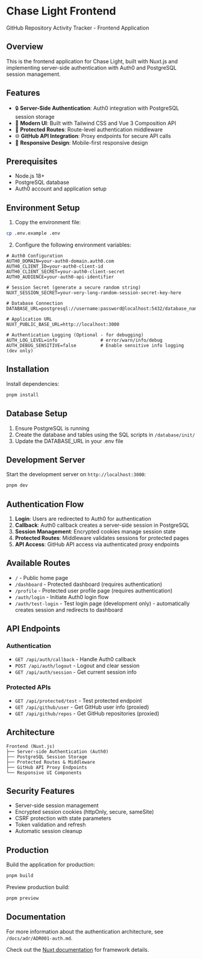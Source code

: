 # Chase Light Frontend

GitHub Repository Activity Tracker - Frontend Application

## Overview

This is the frontend application for Chase Light, built with Nuxt.js and implementing server-side authentication with Auth0 and PostgreSQL session management.

## Features

- 🔒 **Server-Side Authentication**: Auth0 integration with PostgreSQL session storage
- 🎨 **Modern UI**: Built with Tailwind CSS and Vue 3 Composition API
- 🔐 **Protected Routes**: Route-level authentication middleware
- 🌐 **GitHub API Integration**: Proxy endpoints for secure API calls
- 📱 **Responsive Design**: Mobile-first responsive design

## Prerequisites

- Node.js 18+
- PostgreSQL database
- Auth0 account and application setup

## Environment Setup

1. Copy the environment file:

```bash
cp .env.example .env
```

2. Configure the following environment variables:

```env
# Auth0 Configuration
AUTH0_DOMAIN=your-auth0-domain.auth0.com
AUTH0_CLIENT_ID=your-auth0-client-id
AUTH0_CLIENT_SECRET=your-auth0-client-secret
AUTH0_AUDIENCE=your-auth0-api-identifier

# Session Secret (generate a secure random string)
NUXT_SESSION_SECRET=your-very-long-random-session-secret-key-here

# Database Connection
DATABASE_URL=postgresql://username:password@localhost:5432/database_name

# Application URL
NUXT_PUBLIC_BASE_URL=http://localhost:3000

# Authentication Logging (Optional - for debugging)
AUTH_LOG_LEVEL=info                # error/warn/info/debug
AUTH_DEBUG_SENSITIVE=false         # Enable sensitive info logging (dev only)
```

## Installation

Install dependencies:

```bash
pnpm install
```

## Database Setup

1. Ensure PostgreSQL is running
2. Create the database and tables using the SQL scripts in `/database/init/`
3. Update the DATABASE_URL in your .env file

## Development Server

Start the development server on `http://localhost:3000`:

```bash
pnpm dev
```

## Authentication Flow

1. **Login**: Users are redirected to Auth0 for authentication
2. **Callback**: Auth0 callback creates a server-side session in PostgreSQL
3. **Session Management**: Encrypted cookies manage session state
4. **Protected Routes**: Middleware validates sessions for protected pages
5. **API Access**: GitHub API access via authenticated proxy endpoints

## Available Routes

- `/` - Public home page
- `/dashboard` - Protected dashboard (requires authentication)
- `/profile` - Protected user profile page (requires authentication)
- `/auth/login` - Initiate Auth0 login flow
- `/auth/test-login` - Test login page (development only) - automatically creates session and redirects to dashboard

## API Endpoints

### Authentication

- `GET /api/auth/callback` - Handle Auth0 callback
- `POST /api/auth/logout` - Logout and clear session
- `GET /api/auth/session` - Get current session info

### Protected APIs

- `GET /api/protected/test` - Test protected endpoint
- `GET /api/github/user` - Get GitHub user info (proxied)
- `GET /api/github/repos` - Get GitHub repositories (proxied)

## Architecture

```
Frontend (Nuxt.js)
├── Server-side Authentication (Auth0)
├── PostgreSQL Session Storage
├── Protected Routes & Middleware
├── GitHub API Proxy Endpoints
└── Responsive UI Components
```

## Security Features

- Server-side session management
- Encrypted session cookies (httpOnly, secure, sameSite)
- CSRF protection with state parameters
- Token validation and refresh
- Automatic session cleanup

## Production

Build the application for production:

```bash
pnpm build
```

Preview production build:

```bash
pnpm preview
```

## Documentation

For more information about the authentication architecture, see `/docs/adr/ADR001-auth.md`.

Check out the [Nuxt documentation](https://nuxt.com/docs/getting-started/introduction) for framework details.
